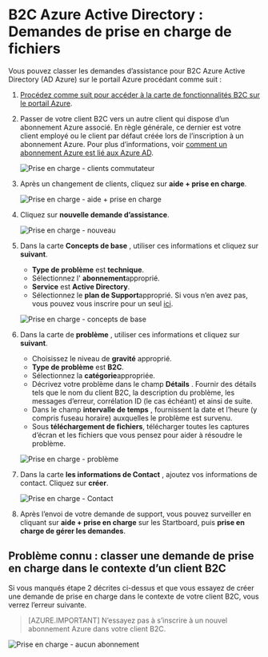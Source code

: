 <properties
    pageTitle="B2C Azure Active Directory : Prise en charge | Microsoft Azure"
    description="Comment classer les demandes d’assistance pour Azure Active Directory B2C"
    services="active-directory-b2c"
    documentationCenter=""
    authors="swkrish"
    manager="msmbaldwin"
    editor="bryanla"/>

<tags
    ms.service="active-directory-b2c"
    ms.workload="identity"
    ms.tgt_pltfrm="na"
    ms.devlang="na"
    ms.topic="article"
    ms.date="07/24/2016"
    ms.author="swkrish"/>

# <a name="azure-active-directory-b2c-file-support-requests"></a>B2C Azure Active Directory : Demandes de prise en charge de fichiers

Vous pouvez classer les demandes d’assistance pour B2C Azure Active Directory (AD Azure) sur le portail Azure procédant comme suit :

1. [Procédez comme suit pour accéder à la carte de fonctionnalités B2C sur le portail Azure](active-directory-b2c-app-registration.md#navigate-to-the-b2c-features-blade).
2. Passer de votre client B2C vers un autre client qui dispose d’un abonnement Azure associé. En règle générale, ce dernier est votre client employé ou le client par défaut créée lors de l’inscription à un abonnement Azure. Pour plus d’informations, voir [comment un abonnement Azure est lié aux Azure AD](active-directory-how-subscriptions-associated-directory.md#how-an-azure-subscription-is-related-to-azure-ad).

    ![Prise en charge - clients commutateur](./media/active-directory-b2c-support/support-switch-dir.png)

3. Après un changement de clients, cliquez sur **aide + prise en charge**.

    ![Prise en charge - aide + prise en charge](./media/active-directory-b2c-support/support-support.png)

4. Cliquez sur **nouvelle demande d’assistance**.

    ![Prise en charge - nouveau](./media/active-directory-b2c-support/support-new.png)

5. Dans la carte **Concepts de base** , utiliser ces informations et cliquez sur **suivant**.

    - **Type de problème** est **technique**.
    - Sélectionnez l' **abonnement**approprié.
    - **Service** est **Active Directory**.
    - Sélectionnez le **plan de Support**approprié. Si vous n’en avez pas, vous pouvez vous inscrire pour un seul [ici](https://azure.microsoft.com/en-us/support/plans/).

    ![Prise en charge - concepts de base](./media/active-directory-b2c-support/support-basics.png)

6. Dans la carte de **problème** , utiliser ces informations et cliquez sur **suivant**.

    - Choisissez le niveau de **gravité** approprié.
    - **Type de problème** est **B2C**.
    - Sélectionnez la **catégorie**appropriée.
    - Décrivez votre problème dans le champ **Détails** . Fournir des détails tels que le nom du client B2C, la description du problème, les messages d’erreur, corrélation ID (le cas échéant) et ainsi de suite.
    - Dans le champ **intervalle de temps** , fournissent la date et l’heure (y compris fuseau horaire) auxquelles le problème est survenu.
    - Sous **téléchargement de fichiers**, télécharger toutes les captures d’écran et les fichiers que vous pensez pour aider à résoudre le problème.

    ![Prise en charge - problème](./media/active-directory-b2c-support/support-problem.png)

7. Dans la carte **les informations de Contact** , ajoutez vos informations de contact. Cliquez sur **créer**.

    ![Prise en charge - Contact](./media/active-directory-b2c-support/support-contact.png)

8. Après l’envoi de votre demande de support, vous pouvez surveiller en cliquant sur **aide + prise en charge** sur les Startboard, puis **prise en charge de gérer les demandes**.

## <a name="known-issue-filing-a-support-request-in-the-context-of-a-b2c-tenant"></a>Problème connu : classer une demande de prise en charge dans le contexte d’un client B2C

Si vous manqués étape 2 décrites ci-dessus et que vous essayez de créer une demande de prise en charge dans le contexte de votre client B2C, vous verrez l’erreur suivante.

> [AZURE.IMPORTANT]
> N’essayez pas à s’inscrire à un nouvel abonnement Azure dans votre client B2C.  

![Prise en charge - aucun abonnement](./media/active-directory-b2c-support/support-no-sub.png)
